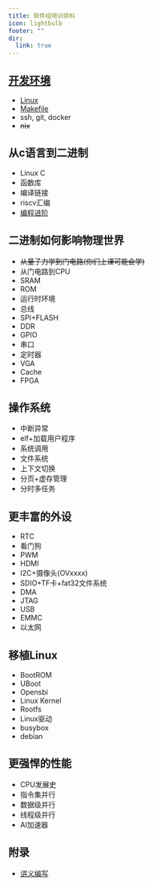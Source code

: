 ```yaml
---
title: 软件组培训资料
icon: lightbulb
footer: ""
dir:
  link: true
---
```


## [开发环境](Lab0/README.md)
- [Linux](Lab0/1.md)
- [Makefile](Lab0/2.md)
- ssh, git, docker
- ~~nix~~
  
## 从c语言到二进制
- Linux C
- 函数库
- 编译链接
- riscv汇编
- [编程进阶](Lab1/5.md)

## 二进制如何影响物理世界
- ~~从量子力学到门电路(你们上课可能会学)~~
- 从门电路到CPU
- SRAM
- ROM
- 运行时环境
- 总线
- SPI+FLASH
- DDR
- GPIO
- 串口
- 定时器
- VGA
- Cache
- FPGA

## 操作系统
- 中断异常
- elf+加载用户程序
- 系统调用
- 文件系统
- 上下文切换
- 分页+虚存管理
- 分时多任务

## 更丰富的外设
- RTC
- 看门狗
- PWM
- HDMI
- I2C+摄像头(OVxxxx)
- SDIO+TF卡+fat32文件系统
- DMA
- JTAG
- USB
- EMMC
- 以太网

## 移植Linux
- BootROM
- UBoot
- Opensbi
- Linux Kernel
- Rootfs
- Linux驱动
- busybox
- debian

## 更强悍的性能
- CPU发展史
- 指令集并行
- 数据级并行
- 线程级并行
- AI加速器

## 附录
- [讲义编写](write/README.md)
